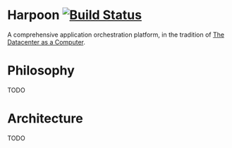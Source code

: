 # Harpoon [![Build Status](https://travis-ci.org/soundcloud/harpoon.png)](https://travis-ci.org/soundcloud/harpoon)

A comprehensive application orchestration platform, in the tradition of
[The Datacenter as a Computer](http://www.cs.berkeley.edu/~rxin/db-papers/WarehouseScaleComputing.pdf).

# Philosophy

TODO

# Architecture

TODO
